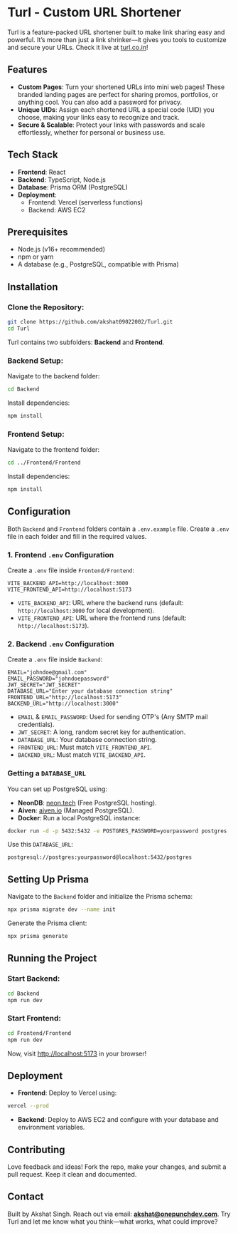 Turl - Custom URL Shortener
=======================================

Turl is a feature-packed URL shortener built to make link sharing easy and powerful. It’s more than just a link shrinker—it gives you tools to customize and secure your URLs. Check it live at [turl.co.in](https://turl.co.in)!

## Features
- **Custom Pages**: Turn your shortened URLs into mini web pages! These branded landing pages are perfect for sharing promos, portfolios, or anything cool. You can also add a password for privacy.
- **Unique UIDs**: Assign each shortened URL a special code (UID) you choose, making your links easy to recognize and track.
- **Secure & Scalable**: Protect your links with passwords and scale effortlessly, whether for personal or business use.

## Tech Stack
- **Frontend**: React
- **Backend**: TypeScript, Node.js
- **Database**: Prisma ORM (PostgreSQL)
- **Deployment**:
  - Frontend: Vercel (serverless functions)
  - Backend: AWS EC2

## Prerequisites
- Node.js (v16+ recommended)
- npm or yarn
- A database (e.g., PostgreSQL, compatible with Prisma)

## Installation

### Clone the Repository:
```bash
git clone https://github.com/akshat09022002/Turl.git
cd Turl
```
Turl contains two subfolders: **Backend** and **Frontend**.

### Backend Setup:
Navigate to the backend folder:
```bash
cd Backend
```
Install dependencies:
```bash
npm install
```

### Frontend Setup:
Navigate to the frontend folder:
```bash
cd ../Frontend/Frontend
```
Install dependencies:
```bash
npm install
```

## Configuration
Both `Backend` and `Frontend` folders contain a `.env.example` file. Create a `.env` file in each folder and fill in the required values.

### 1. Frontend `.env` Configuration
Create a `.env` file inside `Frontend/Frontend`:
```
VITE_BACKEND_API=http://localhost:3000
VITE_FRONTEND_API=http://localhost:5173
```
- `VITE_BACKEND_API`: URL where the backend runs (default: `http://localhost:3000` for local development).
- `VITE_FRONTEND_API`: URL where the frontend runs (default: `http://localhost:5173`).

### 2. Backend `.env` Configuration
Create a `.env` file inside `Backend`:
```
EMAIL="johndoe@gmail.com"
EMAIL_PASSWORD="johndoepassword"
JWT_SECRET="JWT_SECRET"
DATABASE_URL="Enter your database connection string"
FRONTEND_URL="http://localhost:5173"
BACKEND_URL="http://localhost:3000"
```
- `EMAIL` & `EMAIL_PASSWORD`: Used for sending OTP's (Any SMTP mail credentials).
- `JWT_SECRET`: A long, random secret key for authentication.
- `DATABASE_URL`: Your database connection string.
- `FRONTEND_URL`: Must match `VITE_FRONTEND_API`.
- `BACKEND_URL`: Must match `VITE_BACKEND_API`.

### Getting a `DATABASE_URL`
You can set up PostgreSQL using:
- **NeonDB**: [neon.tech](https://neon.tech) (Free PostgreSQL hosting).
- **Aiven**: [aiven.io](https://aiven.io) (Managed PostgreSQL).
- **Docker**: Run a local PostgreSQL instance:
```bash
docker run -d -p 5432:5432 -e POSTGRES_PASSWORD=yourpassword postgres
```
Use this `DATABASE_URL`:
```
postgresql://postgres:yourpassword@localhost:5432/postgres
```

## Setting Up Prisma
Navigate to the `Backend` folder and initialize the Prisma schema:
```bash
npx prisma migrate dev --name init
```
Generate the Prisma client:
```bash
npx prisma generate
```

## Running the Project

### Start Backend:
```bash
cd Backend
npm run dev
```

### Start Frontend:
```bash
cd Frontend/Frontend
npm run dev
```
Now, visit [http://localhost:5173](http://localhost:5173) in your browser!

## Deployment
- **Frontend**: Deploy to Vercel using:
```bash
vercel --prod
```
- **Backend**: Deploy to AWS EC2 and configure with your database and environment variables.

## Contributing
Love feedback and ideas! Fork the repo, make your changes, and submit a pull request. Keep it clean and documented.

## Contact
Built by Akshat Singh. Reach out via email: **akshat@onepunchdev.com**. Try Turl and let me know what you think—what works, what could improve?

